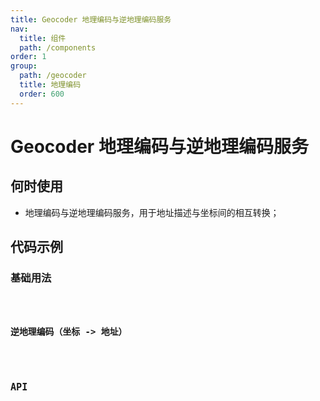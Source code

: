 ```yaml
---
title: Geocoder 地理编码与逆地理编码服务
nav:
  title: 组件
  path: /components
order: 1
group:
  path: /geocoder
  title: 地理编码
  order: 600
---
```


# Geocoder 地理编码与逆地理编码服务

## 何时使用

-  地理编码与逆地理编码服务，用于地址描述与坐标间的相互转换；

## 代码示例

### 基础用法

<code src="./demo/demo-01.tsx" />

### 逆地理编码（坐标 -> 地址）

<code src="./demo/demo-02.tsx" />

## API

